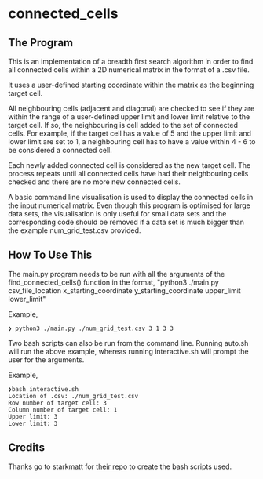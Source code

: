 # connected_cells

The Program
-------------
This is an implementation of a breadth first search algorithm in order to find all connected cells within a 2D numerical matrix in the format
of a .csv file.

It uses a user-defined starting coordinate within the matrix as the beginning target cell.

All neighbouring cells (adjacent and diagonal) are checked to see if they are within the range of a user-defined upper limit and lower limit
relative to the target cell. If so, the neighbouring is cell added to the set of connected cells. For example, if the target cell has a value 
of 5 and the upper limit and lower limit are set to 1, a neighbouring cell has to have a value within 4 - 6 to be considered a connected cell.

Each newly added connected cell is considered as the new target cell. The process repeats until all connected cells have
had their neighbouring cells checked and there are no more new connected cells.

A basic command line visualisation is used to display the connected cells in the input numerical matrix. Even though this program is optimised 
for large data sets, the visualisation is only useful for small data sets and the corresponding code should be removed if a data set is much 
bigger than the example num_grid_test.csv provided.

How To Use This
---------------
The main.py program needs to be run with all the arguments of the find_connected_cells() function in the format, 
"python3 ./main.py csv_file_location x_starting_coordinate y_starting_coordinate upper_limit lower_limit"

Example,
```
❯ python3 ./main.py ./num_grid_test.csv 3 1 3 3
```

Two bash scripts can also be run from the command line. Running auto.sh will run the above example, whereas running interactive.sh
will prompt the user for the arguments.

Example,
```
❯bash interactive.sh
Location of .csv: ./num_grid_test.csv
Row number of target cell: 3
Column number of target cell: 1
Upper limit: 3
Lower limit: 3
```


Credits
-------
Thanks go to starkmatt for [their repo](https://github.com/starkmatt/bash-py-wrapper) to create the bash scripts used.
